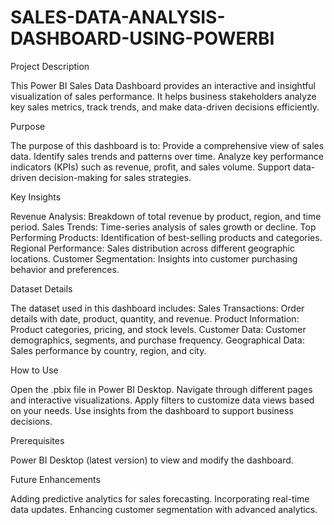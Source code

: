 # SALES-DATA-ANALYSIS-DASHBOARD-USING-POWERBI

Project Description

This Power BI Sales Data Dashboard provides an interactive and insightful visualization of sales performance. It helps business stakeholders analyze key sales metrics, track trends, and make data-driven decisions efficiently.

Purpose

The purpose of this dashboard is to:
Provide a comprehensive view of sales data.
Identify sales trends and patterns over time.
Analyze key performance indicators (KPIs) such as revenue, profit, and sales volume.
Support data-driven decision-making for sales strategies.

Key Insights

Revenue Analysis: Breakdown of total revenue by product, region, and time period.
Sales Trends: Time-series analysis of sales growth or decline.
Top Performing Products: Identification of best-selling products and categories.
Regional Performance: Sales distribution across different geographic locations.
Customer Segmentation: Insights into customer purchasing behavior and preferences.

Dataset Details

The dataset used in this dashboard includes:
Sales Transactions: Order details with date, product, quantity, and revenue.
Product Information: Product categories, pricing, and stock levels.
Customer Data: Customer demographics, segments, and purchase frequency.
Geographical Data: Sales performance by country, region, and city.

How to Use

Open the .pbix file in Power BI Desktop.
Navigate through different pages and interactive visualizations.
Apply filters to customize data views based on your needs.
Use insights from the dashboard to support business decisions.

Prerequisites

Power BI Desktop (latest version) to view and modify the dashboard.

Future Enhancements

Adding predictive analytics for sales forecasting.
Incorporating real-time data updates.
Enhancing customer segmentation with advanced analytics.

